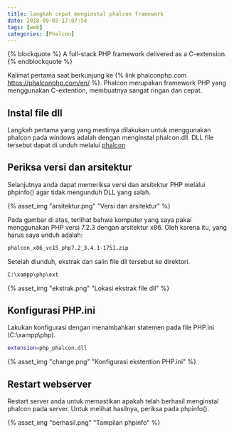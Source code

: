 ```yaml
---
title: langkah cepat menginstal phalcon framework
date: 2018-09-05 17:07:54
tags: [web]
categories: [Phalcon]
---
```

{% blockquote %}
A full-stack PHP framework delivered as a C-extension.
{% endblockquote %}

Kalimat pertama saat berkunjung ke {% link phalconphp.com https://phalconphp.com/en/ %}. Phalcon merupakan framework PHP yang menggunakan C-extention, membuatnya sangat ringan dan cepat. 
<!-- more -->

## Instal file dll
Langkah pertama yang yang mestinya dilakukan untuk menggunakan phalcon pada windows adalah dengan menginstal phalcon.dll. DLL file tersebut dapat di unduh melalui [phalcon](https://phalconphp.com/en/download/windows)

## Periksa versi dan arsitektur
Selanjutnya anda dapat memeriksa versi dan arsitektur PHP melalui phpinfo() agar tidak mengunduh DLL yang salah. 

{% asset_img "arsitektur.png" "Versi dan arsitektur" %}

Pada gambar di atas, terlihat bahwa komputer yang saya pakai menggunakan PHP versi 7.2.3 dengan arsitektur x86. Oleh karena itu, yang harus saya unduh adalah: 

``` bash
phalcon_x86_vc15_php7.2_3.4.1-1751.zip
```

Setelah diunduh, ekstrak dan salin file dll tersebut ke direktori.

``` bash
C:\xampp\php\ext
```
{% asset_img "ekstrak.png" "Lokasi ekstrak file dll" %}

## Konfigurasi PHP.ini
Lakukan konfigurasi dengan menambahkan statemen pada file PHP.ini (C:\xampp\php).
``` bash
extension=php_phalcon.dll
```
{% asset_img "change.png" "Konfigurasi ekstention PHP.ini" %}

## Restart webserver
Restart server anda untuk memastikan apakah telah berhasil menginstal phalcon pada server. Untuk melihat hasilnya, periksa pada phpinfo().

{% asset_img "berhasil.png" "Tampilan phpinfo" %}